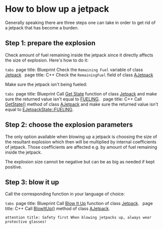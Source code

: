 # How to blow up a jetpack

Generally speaking there are three steps one can take in order to get rid of a jetpack that has become a burden.

## Step 1: prepare the explosion

Check amount of fuel remaining inside the jetpack since it directly affects the size of explosion. Here's how to do it:

``tabs
``page
title: Blueprint
Check the `Remaining Fuel` variable of class [Jetpack](api/blueprint/Jetpack/Jetpack "Jetpack")
``
``page
title: C++
Check the `RemainingFuel` field of class [AJetpack](api/cpp/Jetpack/AJetpack "AJetpack")
``
``

Make sure the jetpack isn't being fueled:

``tabs
``page
title: Blueprint
Call [Get State](api/blueprint/Jetpack/Jetpack/Get_State "Get State") function of class [Jetpack](api/blueprint/Jetpack/Jetpack "Jetpack") and make sure the returned value isn't equal to [FUELING](api/blueprint/Jetpack/EJetpack_State "FUELING").
``
``page
title: C++
Call [GetState()](api/cpp/Jetpack/AJetpack/GetState "GetState()") method of class [AJetpack](api/cpp/Jetpack/AJetpack "AJetpack") and make sure the returned value isn't equal to [EJetpackState::FUELING](api/cpp/Jetpack/Jetpack.h/EJetpackState "FUELING").
``
``

## Step 2: choose the explosion parameters

The only option available when blowing up a jetpack is choosing the size of the resultant explosion which then will be multiplied by internal coefficients of jetpack. Those coefficients are affected e.g. by amount of fuel remaining inside the jetpack.

The explosion size cannot be negative but can be as big as needed if kept positive.

## Step 3: blow it up

Call the corresponding function in your language of choice:

``tabs
``page
title: Blueprint
Call [Blow It Up](api/blueprint/Jetpack/Jetpack/Blow_It_Up "Blow It Up") function of class [Jetpack](api/blueprint/Jetpack/Jetpack "Jetpack").
``
``page
title: C++
Call [BlowItUp()](api/cpp/Jetpack/AJetpack/BlowItUp "BlowItUp()") method of class [AJetpack](api/cpp/Jetpack/AJetpack "AJetpack").
``
``

``attention
title: Safety first
When blowing jetpacks up, always wear protective glasses!
``
